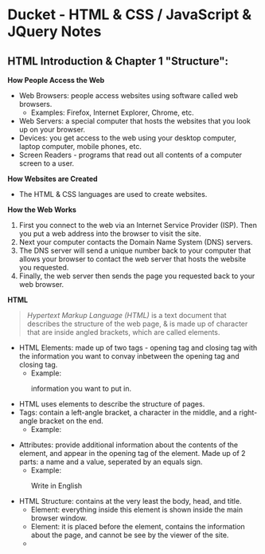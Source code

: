 # Ducket - HTML & CSS / JavaScript & JQuery Notes

## HTML Introduction & Chapter 1 "Structure":

**How People Access the Web**
- Web Browsers: people access websites using software called web browsers.
   * Examples: Firefox, Internet Explorer, Chrome, etc.
- Web Servers: a special computer that hosts the websites that you look up on your browser.
- Devices: you get access to the web using your desktop computer, laptop computer, mobile phones, etc.
- Screen Readers - programs that read out all contents of a computer screen to a user.

**How Websites are Created**
- The HTML & CSS languages are used to create websites.

**How the Web Works**
1. First you connect to the web via an Internet Service Provider (ISP). Then you put a web address into the browser to visit the site.
2. Next your computer contacts the Domain Name System (DNS) servers.
3. The DNS server will send a unique number back to your computer that allows your browser to contact the web server that hosts the website you requested.
4. Finally, the web server then sends the page you requested back to your web browser.

**HTML**
> *Hypertext Markup Language (HTML)*
> is a text document that describes the structure of the web page, & is made up of character that are inside angled brackets, which are called elements. 
- HTML Elements: made up of two tags - opening tag and closing tag with the information you want to convay inbetween the opening tag and closing tag. 
  * Example: <p> information you want to put in. </p>
- HTML uses elements to describe the structure of pages.
- Tags: contain a left-angle bracket, a character in the middle, and a right-angle bracket on the end.
  * Example: <p> 
- Attributes: provide additional information about the contents of the element, and appear in the opening tag of the element. Made up of 2 parts: a name and a value, seperated by an equals sign. 
  * Example: <p lang="en-us">Write in English</p>
- HTML Structure: contains at the very least the body, head, and title.
  * <body> Element: everything inside this element is shown inside the main browser window.
  * <head> Element: it is placed before the <body> element, contains the information about the page, and cannot be see by the viewer of the site.
  * <title> Element: this element is placed between the opening and closing <head> tags, and anything written between the <title> tags will appear in the title or tab bar at the top of the broswer window.

## HTML Chapter 8 "Extra Markup":

**Extra Markup**
- Examples of extra markup
1. DOCTYPES - <!DOCTYPE html>
2. Comments in HTML - <!-- -->
3. Block Elements - elements that will always appear to start on a new line in the browser of the window
4. Inline Elements - elements that will always appear to continue on the same line as their nieghboring elements

## HTML Chapter 17 "HTML5 Layout" Notes:

**HTML5 Layout**
- New Layout elements come with it. 
- Examples:
1. header
2. footer
3. nav
4. articles

## HTML Chapter 18 "Process & Design":

**Process**

**Design**

## JavaScript (JS) Introduction & Chapter 1 "The ABC of Programmimg":

**JS**

